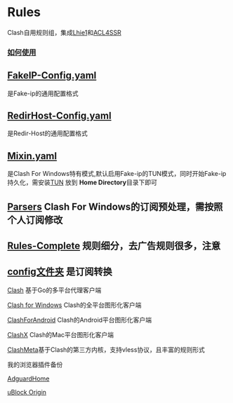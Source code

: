 # Rules
Clash自用规则组，集成[Lhie1](https://github.com/dler-io/Rules)和[ACL4SSR](https://github.com/ACL4SSR/ACL4SSR)

### [如何使用](https://github.com/zzcabc/Rules/tree/main/HowToUse.md)

## [FakeIP-Config.yaml](https://github.com/zzcabc/Rules/tree/main/FakeIP-Config.yaml)

是Fake-ip的通用配置格式

## [RedirHost-Config.yaml](https://github.com/zzcabc/Rules/tree/main/RedirHost-Config.yaml)

是Redir-Host的通用配置格式

## [Mixin.yaml](https://github.com/zzcabc/Rules/tree/main/Mixin.yaml)

是Clash For Windows特有模式,默认启用Fake-ip的TUN模式，同时开始Fake-ip持久化，需安装[TUN](https://www.wintun.net/) 放到 **Home Directory**目录下即可

## [Parsers](https://github.com/zzcabc/Rules/tree/main/parsers) Clash For Windows的订阅预处理，需按照个人订阅修改

## [Rules-Complete](https://github.com/zzcabc/Rules/tree/main/Rules-Complete) 规则细分，去广告规则很多，注意


## [config文件夹](https://github.com/zzcabc/Rules/tree/main/config) 是订阅转换


[Clash](https://github.com/Dreamacro/clash) 基于Go的多平台代理客户端

[Clash for Windows](https://github.com/Fndroid/clash_for_windows_pkg) Clash的全平台图形化客户端

[ClashForAndroid](https://github.com/Kr328/ClashForAndroid) Clash的Android平台图形化客户端

[ClashX](https://github.com/yichengchen/clashX) Clash的Mac平台图形化客户端

[ClashMeta](https://github.com/MetaCubeX/Clash.Meta)基于Clash的第三方内核，支持vless协议，且丰富的规则形式



我的浏览器插件备份

[AdguardHome](https://github.com/zzcabc/Rules/tree/main/AdguardHome)

[uBlock Origin](https://github.com/zzcabc/Rules/tree/main/uBlock%20Origin)
